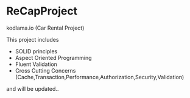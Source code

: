 # ReCapProject
kodlama.io (Car Rental Project)

This project includes 
- SOLID principles
- Aspect Oriented Programming
- Fluent Validation
- Cross Cutting Concerns (Cache,Transaction,Performance,Authorization,Security,Validation) 

and will be updated..

